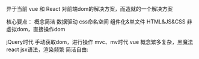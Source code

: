 

异于当前 vue 和 React 对前端dom的解决方案，而造就的一个解决方案 

核心要点： 
  概念简洁 
  数据驱动 
  css命名空间 
  组件化&单文件 HTML&JS&CSS 
  非虚拟dom，直接操作dom 
  
jQuery时代 
  手动获取dom，进行操作 
mvc、mv时代 
  vue 概念繁多复杂，黑魔法 
  react jsx语法，渲染频繁 
简洁自由:  
  <template></template>
  <script></script>
  <style></style>
